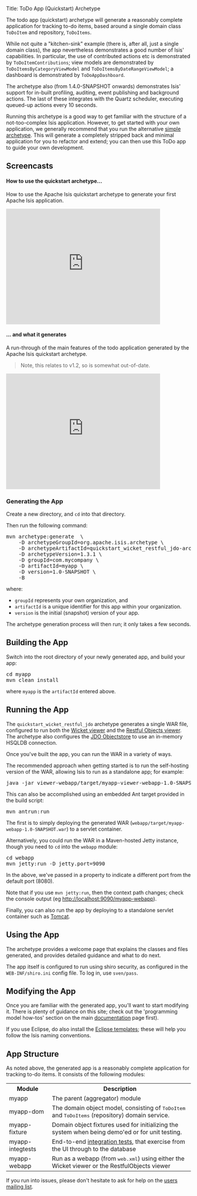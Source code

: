 Title: ToDo App (Quickstart) Archetype

The todo app (quickstart) archetype will generate a reasonably complete application for tracking to-do items, based around a single domain class `ToDoItem` and repository, `ToDoItems`.

While not quite a "kitchen-sink" example (there is, after all, just a single domain class), the app nevertheless demonstrates a good number of Isis' capabilities.  In particular, the use of contributed actions etc is demonstrated by `ToDoItemContributions`; view models are demonstrated by `ToDoItemsByCategoryViewModel` and `ToDoItemsByDateRangeViewModel`; a dashboard is demonstrated by `ToDoAppDashboard`. 

The archetype also (from 1.4.0-SNAPSHOT onwards) demonstrates Isis' support for in-built profiling, auditing, event publishing and background actions.  The last of these integrates with the Quartz scheduler, executing queued-up actions every 10 seconds.

Running this archetype is a good way to get familiar with the structure of a not-too-complex Isis application.  However, to get started with your own application, we generally recommend that you run the alternative [simple archetype](./simple-archetype.html).  This will generate a completely stripped back and minimal application for you to refactor and extend; you can then use this ToDo app to guide your own development.

## <a name="screencast"></a>Screencasts

#### How to use the quickstart archetype...

How to use the Apache Isis quickstart archetype to generate your first Apache Isis application.

<iframe width="420" height="315" src="http://www.youtube.com/embed/RH6J4gx8OoA" frameborder="0" allowfullscreen></iframe>

#### ... and what it generates

A run-through of the main features of the todo application generated by the Apache Isis quickstart archetype.  

> Note, this relates to v1.2, so is somewhat out-of-date.

<iframe width="420" height="315" src="http://www.youtube.com/embed/1_vc01LIBUU" frameborder="0" allowfullscreen></iframe>
    
### Generating the App

Create a new directory, and `cd` into that directory.

Then run the following command:

<pre>
mvn archetype:generate  \
    -D archetypeGroupId=org.apache.isis.archetype \
    -D archetypeArtifactId=quickstart_wicket_restful_jdo-archetype \
    -D archetypeVersion=1.3.1 \
    -D groupId=com.mycompany \
    -D artifactId=myapp \
    -D version=1.0-SNAPSHOT \
    -B
</pre>
where:

- `groupId` represents your own organization, and
- `artifactId` is a unique identifier for this app within your organization.
- `version` is the initial (snapshot) version of your app.

The archetype generation process will then run; it only takes a few seconds.

## Building the App

Switch into the root directory of your newly generated app, and build your app:

<pre>
cd myapp
mvn clean install
</pre>

where `myapp` is the `artifactId` entered above.

## Running the App

The `quickstart_wicket_restful_jdo` archetype generates a single WAR file, configured to run both the [Wicket viewer](../../components/viewers/wicket/about.html) and the [Restful Objects viewer](../../components/viewers/wicket/about.html).  The archetype also configures the [JDO Objectstore](../../components/objectstores/jdo/about.html) to use an in-memory HSQLDB connection.  

Once you've built the app, you can run the WAR in a variety of ways. 

The recommended approach when getting started is to run the self-hosting version of the WAR, allowing Isis to run as a standalone app; for example:

<pre>
java -jar viewer-webapp/target/myapp-viewer-webapp-1.0-SNAPSHOT-jetty-console.war
</pre>

This can also be accomplished using an embedded Ant target provided in the build script:

<pre>
mvn antrun:run
</pre>
The first is to simply deploying the generated WAR (`webapp/target/myapp-webapp-1.0-SNAPSHOT.war`) to a servlet container.

Alternatively, you could run the WAR in a Maven-hosted Jetty instance, though you need to `cd` into the `webapp` module:

<pre>
cd webapp
mvn jetty:run -D jetty.port=9090
</pre>

In the above, we've passed in a property to indicate a different port from the default port (8080).

Note that if you use `mvn jetty:run`, then the context path changes; check the console output (eg [http://localhost:9090/myapp-webapp](http://localhost:9090/myapp-webapp)).

Finally, you can also run the app by deploying to a standalone servlet container such as [Tomcat](http://tomcat.apache.org).

## Using the App

The archetype provides a welcome page that explains the classes and files generated, and provides detailed guidance and what to do next.

The app itself is configured to run using shiro security, as configured in the `WEB-INF/shiro.ini` config file.  To log in, use `sven/pass`.

## Modifying the App

Once you are familiar with the generated app, you'll want to start modifying it.  There is plenty of guidance on this site; check out the 'programming model how-tos' section on the main [documentation](../../documentation.html) page first).

If you use Eclipse, do also install the [Eclipse templates](../resources/editor-templates.html); these will help you follow the Isis naming conventions.  

## App Structure

As noted above, the generated app is a reasonably complete application for tracking to-do items.  It consists of the following modules: 

<table>
<tr><th>Module</th><th>Description</th></tr>
<tr><td>myapp</td><td>The parent (aggregator) module</td></tr>
<tr><td>myapp-dom</td><td>The domain object model, consisting of <tt>ToDoItem</tt> and <tt>ToDoItems</tt> (repository) domain service.</td></tr>
<tr><td>myapp-fixture</td><td>Domain object fixtures used for initializing the system when being demo'ed or for unit testing.</td></tr>
<tr><td>myapp-integtests</td><td>End-to-end <a href="../../core/integtestsupport.html">integration tests</a>, that exercise from the UI through to the database</td></tr>
<tr><td>myapp-webapp</td><td>Run as a webapp (from <tt>web.xml</tt>) using either the Wicket viewer or the RestfulObjects viewer</td></tr>
</table>

If you run into issues, please don't hesitate to ask for help on the [users mailing list](../../support.html).
